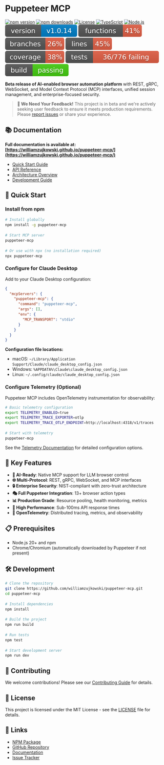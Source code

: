 # Puppeteer MCP

[![npm version](https://img.shields.io/npm/v/puppeteer-mcp.svg)](https://www.npmjs.com/package/puppeteer-mcp)
[![npm downloads](https://img.shields.io/npm/dm/puppeteer-mcp.svg)](https://www.npmjs.com/package/puppeteer-mcp)
[![License](https://img.shields.io/npm/l/puppeteer-mcp.svg)](LICENSE)
[![TypeScript](https://img.shields.io/badge/TypeScript-5.3-blue.svg)](https://www.typescriptlang.org/)
[![Node.js](https://img.shields.io/badge/Node.js-20+-green.svg)](https://nodejs.org/)
![Version](./badges/version.svg)
![Coverage-functions](./badges/coverage-functions.svg)
![Coverage-branches](./badges/coverage-branches.svg)
![Coverage-lines](./badges/coverage-lines.svg)
![Coverage](./badges/coverage.svg)
![Tests](./badges/tests.svg)
![Build](./badges/build.svg)

**Beta release of AI-enabled browser automation platform** with REST, gRPC, WebSocket, and Model
Context Protocol (MCP) interfaces, unified session management, and enterprise-focused security.

> **🔔 We Need Your Feedback!** This project is in beta and we're actively seeking user feedback to
> ensure it meets production requirements. Please
> [report issues](https://github.com/williamzujkowski/puppeteer-mcp/issues) or share your
> experience.

## 📚 Documentation

**Full documentation is available at:
[https://williamzujkowski.github.io/puppeteer-mcp/](https://williamzujkowski.github.io/puppeteer-mcp/)**

- [Quick Start Guide](https://williamzujkowski.github.io/puppeteer-mcp/quickstart/)
- [API Reference](https://williamzujkowski.github.io/puppeteer-mcp/api/)
- [Architecture Overview](https://williamzujkowski.github.io/puppeteer-mcp/architecture/)
- [Development Guide](https://williamzujkowski.github.io/puppeteer-mcp/development/)

## 🚀 Quick Start

### Install from npm

```bash
# Install globally
npm install -g puppeteer-mcp

# Start MCP server
puppeteer-mcp

# Or use with npx (no installation required)
npx puppeteer-mcp
```

### Configure for Claude Desktop

Add to your Claude Desktop configuration:

```json
{
  "mcpServers": {
    "puppeteer-mcp": {
      "command": "puppeteer-mcp",
      "args": [],
      "env": {
        "MCP_TRANSPORT": "stdio"
      }
    }
  }
}
```

**Configuration file locations:**

- macOS: `~/Library/Application Support/Claude/claude_desktop_config.json`
- Windows: `%APPDATA%\Claude\claude_desktop_config.json`
- Linux: `~/.config/claude/claude_desktop_config.json`

### Configure Telemetry (Optional)

Puppeteer MCP includes OpenTelemetry instrumentation for observability:

```bash
# Basic telemetry configuration
export TELEMETRY_ENABLED=true
export TELEMETRY_TRACE_EXPORTER=otlp
export TELEMETRY_TRACE_OTLP_ENDPOINT=http://localhost:4318/v1/traces

# Start with telemetry
puppeteer-mcp
```

See the [Telemetry Documentation](starlight-docs/src/content/docs/operations/telemetry.md) for detailed configuration options.

## 🎯 Key Features

- **🤖 AI-Ready**: Native MCP support for LLM browser control
- **🌐 Multi-Protocol**: REST, gRPC, WebSocket, and MCP interfaces
- **🔒 Enterprise Security**: NIST-compliant with zero-trust architecture
- **🎭 Full Puppeteer Integration**: 13+ browser action types
- **📊 Production Grade**: Resource pooling, health monitoring, metrics
- **🚀 High Performance**: Sub-100ms API response times
- **📡 OpenTelemetry**: Distributed tracing, metrics, and observability

## 📋 Prerequisites

- Node.js 20+ and npm
- Chrome/Chromium (automatically downloaded by Puppeteer if not present)

## 🛠️ Development

```bash
# Clone the repository
git clone https://github.com/williamzujkowski/puppeteer-mcp.git
cd puppeteer-mcp

# Install dependencies
npm install

# Build the project
npm run build

# Run tests
npm test

# Start development server
npm run dev
```

## 🤝 Contributing

We welcome contributions! Please see our [Contributing Guide](CONTRIBUTING.md) for details.

## 📄 License

This project is licensed under the MIT License - see the [LICENSE](LICENSE) file for details.

## 🔗 Links

- [NPM Package](https://www.npmjs.com/package/puppeteer-mcp)
- [GitHub Repository](https://github.com/williamzujkowski/puppeteer-mcp)
- [Documentation](https://williamzujkowski.github.io/puppeteer-mcp/)
- [Issue Tracker](https://github.com/williamzujkowski/puppeteer-mcp/issues)
